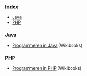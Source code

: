 ### Index

* [Java](#java)
* [PHP](#php)


### Java

* [Programmeren in Java](https://nl.wikibooks.org/wiki/Programmeren_in_Java) (Wikibooks)


### PHP

* [Programmeren in PHP](https://nl.wikibooks.org/wiki/Programmeren_in_PHP) (Wikibooks)
